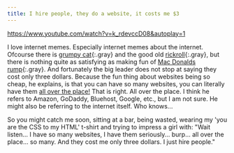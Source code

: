 ```yaml
---
title: I hire people, they do a website, it costs me $3
---
```


https://www.youtube.com/watch?v=k_rdevccD08&autoplay=1

I love internet memes. Especially internet memes about the internet. Ofcourse there is [grumpy cat](/uploads/grumpycat2.jpg){:.gray} and the good old [rickroll](https://www.youtube.com/watch?v=dQw4w9WgXcQ&showinfo=0&rel=0){:.gray}, but there is nothing quite as satisfying as making fun of [Mac Donalds rump](/uploads/macdonaldsrump.jpg){:.gray}. And fortunately the big leader does not stop at saying they cost only three dollars. Because the fun thing about websites being so cheap, he explains, is that you can have so many websites, you can literally have them [all over the place!](https://www.youtube.com/watch?v=PkcqAkvZKlo) That is right. All over the place. I think he refers to Amazon, GoDaddy, Bluehost, Google, etc., but I am not sure. He might also be referring to the internet itself. Who knows...

So you might catch me soon, sitting at a bar, being wasted, wearing my 'you are the CSS to my HTML' t-shirt and trying to impress a girl with: "Wait listen... I have so many websites, I have them seriously... burp... all over the place... so many. And they cost me only three dollars. I just hire people."
